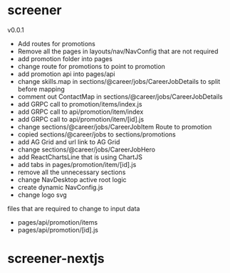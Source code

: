 # screener

v0.0.1

- Add routes for promotions
- Remove all the pages in layouts/nav/NavConfig that are not required
- add promotion folder into pages
- change route for promotions to point to promotion
- add promotion api into pages/api
- change skills.map in sections/@career/jobs/CareerJobDetails to split before mapping
- comment out ContactMap in sections/@career/jobs/CareerJobDetails
- add GRPC call to promotion/items/index.js
- add GRPC call to api/promotion/item/index
- add GRPC call to api/promotion/item/[id].js
- change sections/@career/jobs/CareerJobItem Route to promotion
- copied sections/@career/jobs to sections/promotions
- add AG Grid and url link to AG Grid
- change sections/@career/jobs/CareerJobHero
- add ReactChartsLine that is using ChartJS
- add tabs in pages/promotion/item/[id].js
- remove all the unnecessary sections
- change NavDesktop active root logic
- create dynamic NavConfig.js
- change logo svg

files that are required to change to input data

- pages/api/promotion/items
- pages/api/promotion/[id].js
# screener-nextjs
